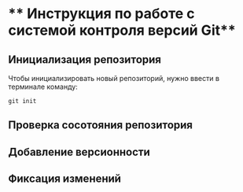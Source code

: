 # ** Инструкция по работе с системой контроля версий Git**

## Инициализация репозитория

Чтобы инициализировать новый репозиторий, нужно ввести в терминале команду:

    git init

## Проверка сосотояния репозитория 

## Добавление версионности

## Фиксация изменений